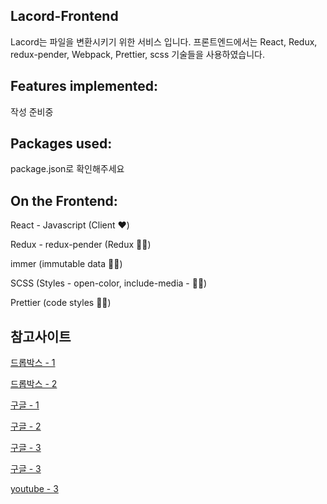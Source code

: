 ## Lacord-Frontend

Lacord는 파일을 변환시키기 위한 서비스 입니다.
프론트엔드에서는 React, Redux, redux-pender, Webpack, Prettier, scss 기술들을 사용하였습니다.

## Features implemented:

작성 준비중

## Packages used:

package.json로 확인해주세요

## On the Frontend:

React - Javascript (Client ❤️)

Redux - redux-pender (Redux 💪🏻)

immer (immutable data 🙏🏻)

SCSS (Styles - open-color, include-media - 💅🏻)

Prettier (code styles 💅🏻)

## 참고사이트

[드롭박스 - 1](https://www.dropbox.com/developers/chooser)

[드롭박스 - 2](https://github.com/sdoomz/react-dropbox-chooser/blob/master/src/react-dropbox-chooser.js)

[구글 - 1](https://code.i-harness.com/ko-kr/q/1565652)

[구글 - 2](https://developers.google.com/drive/api/v2/picker)

[구글 - 3](https://developers.google.com/picker/docs/)

[구글 - 3](https://github.com/howdy39/google-picker-api-demo/blob/master/docs/index.html)

[youtube - 3](https://github.com/productioncoder/youtube-react)
